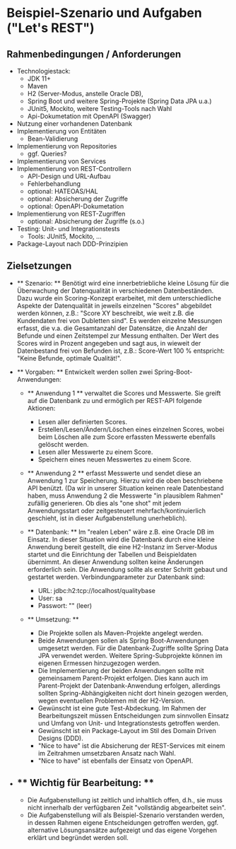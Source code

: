 # Beispiel-Szenario und Aufgaben ("Let's REST") 

## Rahmenbedingungen / Anforderungen

- Technologiestack: 
  - JDK 11+
  - Maven
  - H2 (Server-Modus, anstelle Oracle DB), 
  - Spring Boot und weitere Spring-Projekte (Spring Data JPA u.a.)
  - JUnit5, Mockito, weitere Testing-Tools nach Wahl
  - Api-Dokumetation mit OpenAPI (Swagger) 
- Nutzung einer vorhandenen Datenbank
- Implementierung von Entitäten
  - Bean-Validierung
- Implementierung von Repositories
  - ggf. Queries? 
- Implementierung von Services
- Implementierung von REST-Controllern
  - API-Design und URL-Aufbau
  - Fehlerbehandlung
  - optional: HATEOAS/HAL
  - optional: Absicherung der Zugriffe
  - optional: OpenAPI-Dokumetation
- Implementierung von REST-Zugriffen 
  - optional: Absicherung der Zugriffe (s.o.)
- Testing: Unit- und Integrationstests
  - Tools: JUnit5, Mockito, ...
- Package-Layout nach DDD-Prinzipien


## Zielsetzungen

- ** Szenario: ** Benötigt wird eine innerbetriebliche kleine Lösung für die 
  Überwachung der Datenqualität in verschiedenen Datenbeständen. Dazu wurde 
  ein Scoring-Konzept erarbeitet, mit dem unterschiedliche Aspekte der 
  Datenqualität in jeweils einzelnen "Scores" abgebildet werden können, z.B.:
  "Score XY beschreibt, wie weit z.B. die Kundendaten frei von Dubletten sind".
  Es werden einzelne Messungen erfasst, die v.a. die Gesamtanzahl der Datensätze,
  die Anzahl der Befunde und einen Zeitstempel zur Messung enthalten. Der Wert 
  des Scores wird in Prozent angegeben und sagt aus, in wieweit der Datenbestand
  frei von Befunden ist, z.B.: Score-Wert 100 % entspricht: "Keine Befunde, 
  optimale Qualität!".
  
- ** Vorgaben: ** Entwickelt werden sollen zwei Spring-Boot-Anwendungen: 

  - ** Anwendung 1 ** verwaltet die Scores und Messwerte. Sie greift auf die 
    Datenbank zu und ermöglich per REST-API folgende Aktionen: 	
    - Lesen aller definierten Scores.
    - Erstellen/Lesen/Ändern/Löschen eines einzelnen Scores,
	  wobei beim Löschen alle zum Score erfassten Messwerte ebenfalls gelöscht werden.
	- Lesen aller Messwerte zu einem Score.
	- Speichern eines neuen Messwertes zu einem Score.
	
  - ** Anwendung 2 ** erfasst Messwerte und sendet diese an Anwendung 1 zur Speicherung.
    Hierzu wird die oben beschriebene API benützt.
	(Da wir in unserer Situation keinen reale Datenbestand haben, muss Anwendung 2 
	die Messwerte "in plausiblem Rahmen" zufällig generieren. Ob dies als "one shot" 
	mit jedem Anwendungsstart oder zeitgesteuert mehrfach/kontinuierlich geschieht,
	ist in dieser Aufgabenstellung unerheblich).
	
  - ** Datenbank: ** Im "realen Leben" wäre z.B. eine Oracle DB im Einsatz. 
    In dieser Situation wird die Datenbank durch eine kleine Anwendung bereit gestellt, 
	die eine H2-Instanz im Server-Modus startet und die Einrichtung der Tabellen und 
	Beispieldaten übernimmt. An dieser Anwendung sollten keine Änderungen erforderlich 
	sein. Die Anwendung sollte als erster Schritt gebaut und gestartet werden.
	Verbindungparameter zur Datenbank sind: 
	- URL: jdbc:h2:tcp://localhost/qualitybase
	- User: sa
	- Passwort: "" (leer)
	
  - ** Umsetzung: ** 
    - Die Projekte sollen als Maven-Projekte angelegt werden.  	  
	- Beide Anwendungen sollen als Spring Boot-Anwendungen umgesetzt werden. 
	  Für die Datenbank-Zugriffe sollte Spring Data JPA verwendet werden. Weitere
	  Spring-Subprojekte können im eigenen Ermessen hinzugezogen werden.
    - Die Implementierung der beiden Anwendungen sollte mit gemeinsamem Parent-Projekt 
	  erfolgen. Dies kann auch im Parent-Projekt der Datenbank-Anwendung erfolgen, 
	  allerdings sollten Spring-Abhängigkeiten nicht dort hinein gezogen werden, 
	  wegen eventuellen Problemen mit der H2-Version.	
	- Gewünscht ist eine gute Test-Abdeckung. Im Rahmen der Bearbeitungszeit müssen
	  Entscheidungen zum sinnvollen Einsatz und Umfang von Unit- und Integrationstests
	  getroffen werden.
	- Gewünscht ist ein Package-Layout im Stil des Domain Driven Designs (DDD).
	- "Nice to have" ist die Absicherung der REST-Services mit einem im Zeitrahmen 
	  umsetzbaren Ansatz nach Wahl. 
	- "Nice to have" ist ebenfalls der Einsatz von OpenAPI. 
	
- ** Wichtig für Bearbeitung: **
  - 
  - Die Aufgabenstellung ist zeitlich und inhaltlich offen, d.h., sie muss nicht 
    innerhalb der verfügbaren Zeit "vollständig abgearbeitet sein". 
  - Die Aufgabenstellung will als Beispiel-Szenario verstanden werden, in dessen 
    Rahmen eigene Entscheidungen getroffen werden, ggf. alternative Lösungsansätze
    aufgezeigt und das eigene Vorgehen erklärt und begründet werden soll.

	